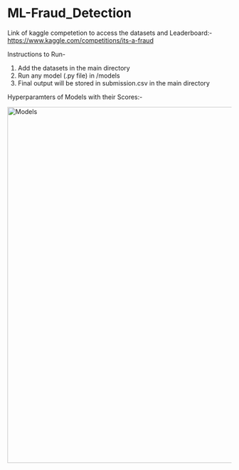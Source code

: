 # ML-Fraud_Detection 

Link of kaggle competetion to access the datasets and Leaderboard:- https://www.kaggle.com/competitions/its-a-fraud

Instructions to Run-
1. Add the datasets in the main directory
2. Run any model (.py file) in /models
3. Final output will be stored in submission.csv in the main directory

Hyperparamters of Models with their Scores:-

<img width="800" alt="Models" src="https://user-images.githubusercontent.com/79003717/207495142-9eef0502-bce7-422c-bc6d-8292e6582179.png">


